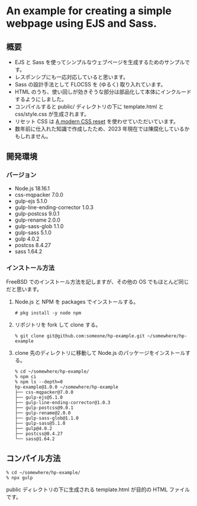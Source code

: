 # An example for creating a simple webpage using EJS and Sass.

## 概要

- EJS と Sass を使ってシンプルなウェブページを生成するためのサンプルです。
- レスポンシブにも一応対応していると思います。
- Sass の設計手法として FLOCSS を (ゆるく) 取り入れています。
- HTML のうち、使い回しが効きそうな部分は部品化して本体にインクルードするようにしました。
- コンパイルすると public/ ディレクトリの下に template.html と css/style.css が生成されます。
- リセット CSS は [A modern CSS reset](https://github.com/Andy-set-studio/modern-css-reset/) を使わせていただいています。
- 数年前に仕入れた知識で作成したため、2023 年現在では陳腐化しているかもしれません。

## 開発環境

### バージョン

- Node.js 18.16.1
- css-mqpacker 7.0.0
- gulp-ejs 5.1.0
- gulp-line-ending-corrector 1.0.3
- gulp-postcss 9.0.1
- gulp-rename 2.0.0
- gulp-sass-glob 1.1.0
- gulp-sass 5.1.0
- gulp 4.0.2
- postcss 8.4.27
- sass 1.64.2

### インストール方法

FreeBSD でのインストール方法を記しますが、その他の OS でもほとんど同じだと思います。

1. Node.js と NPM を packages でインストールする。
   ```
   # pkg install -y node npm
   ```
2. リポジトリを fork して clone する。
   ```
   % git clone git@github.com:someone/hp-example.git ~/somewhere/hp-example
   ```
3. clone 先のディレクトリに移動して Node.js のパッケージをインストールする。
   ```
   % cd ~/somewhere/hp-example/
   % npm ci
   % npm ls --depth=0
   hp-example@1.0.0 ~/somewhere/hp-example
   ├── css-mqpacker@7.0.0
   ├── gulp-ejs@5.1.0
   ├── gulp-line-ending-corrector@1.0.3
   ├── gulp-postcss@9.0.1
   ├── gulp-rename@2.0.0
   ├── gulp-sass-glob@1.1.0
   ├── gulp-sass@5.1.0
   ├── gulp@4.0.2
   ├── postcss@8.4.27
   └── sass@1.64.2
   ```

## コンパイル方法

```
% cd ~/somewhere/hp-example/
% npx gulp
```

public ディレクトリの下に生成される template.html が目的の HTML ファイルです。
